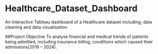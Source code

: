 # Healthcare_Dataset_Dashboard
An Interactive Tableau dashboard of a Healthcare dataset including, data cleaning and data visualisation.

##Project Objective
To analyse financial and medical trends of patients being admitted, including insurance billing, conditions which caused their admissions(2019 – 2024).

